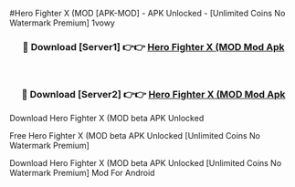 #Hero Fighter X (MOD [APK-MOD] - APK Unlocked - [Unlimited Coins No Watermark Premium] 1vowy



<div align="center">

<h3>🔴 Download [Server1] 👉👉 <a href="https://momento.my/?title=Hero_Fighter_X_(MOD">Hero Fighter X (MOD Mod Apk</a></h3><br>

<h3>🔴 Download [Server2] 👉👉 <a href="https://momento.my/?title=Hero_Fighter_X_(MOD">Hero Fighter X (MOD Mod Apk</a></h3>
</div>



Download Hero Fighter X (MOD beta APK Unlocked

Free Hero Fighter X (MOD beta APK Unlocked [Unlimited Coins No Watermark Premium]

Download Hero Fighter X (MOD beta APK Unlocked [Unlimited Coins No Watermark Premium] Mod For Android
